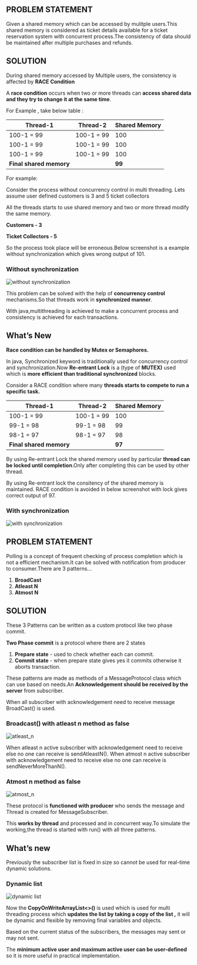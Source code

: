 ## PROBLEM STATEMENT

Given a shared memory which can be accessed by mulitple users.This shared memory is considered as ticket details available for a ticket reservation system with concurrent process.The consistency of data should be maintained after multiple purchases and refunds.

## SOLUTION

During shared memory accessed by Multiple users, the consistency is affected by **RACE Condition**

A **race condition** occurs when two or more threads can **access shared data and they try to change it at the same time**.

For Example , take below table :

| **Thread-1** | **Thread-2** | **Shared Memory** |
| --- | --- | --- |
| 100-1 = 99 | 100-1 = 99 | 100 |
| 100-1 = 99 | 100-1 = 99 | 100 |
| 100-1 = 99 | 100-1 = 99 | 100 |
| **Final shared memory** |     | **99** |

For example:

Consider the process without concurrency control in multi threading. Lets assume user defined customers is 3 and 5 ticket collectors

All the threads starts to use shared memory and two or more thread modify the same memory.

**Customers - 3**

**Ticket Collectors - 5**

So the process took place will be erroneous.Below screenshot is a example without synchronization which gives wrong output of 101.

### Without synchronization
![without synchronization](https://github.com/Harshit26042004/Synchronization-and-Message/blob/main/without_sync.jpg)

This problem can be solved with the help of **concurrency control** mechanisms.So that threads work in **synchronized manner**.

With java,multithreading is achieved to make a concurrent process and consistency is achieved for each transactions.

## What’s New

**Race condition can be handled by Mutex or Semaphores.**

In java, Synchronized keyword is traditionally used for concurrency control and synchronization.Now **Re-entrant Lock** is a (type of **MUTEX)** used which is **more efficient than traditional synchronized** blocks.

Consider a RACE condition where many **threads starts to compete to run a specific task.**

| **Thread-1** | **Thread-2** | **Shared Memory** |
| --- | --- | --- |
| 100-1 = 99 | 100-1 = 99 | 100 |
| 99-1 = 98 | 99-1 = 98 | 99  |
| 98-1 = 97 | 98-1 = 97 | 98  |
| **Final shared memory** |     | **97** |

By using Re-entrant Lock the shared memory used by particular **thread can be locked until completion**.Only after completing this can be used by other thread.

By using Re-entrant lock the consitency of the shared memory is maintained. RACE condition is avoided in below screenshot with lock gives correct output of 97.

### With synchronization
![with synchronization](https://github.com/Harshit26042004/Synchronization-and-Message/blob/main/with_sync.jpg)

## PROBLEM STATEMENT

Polling is a concept of frequent checking of process completion which is not a efficient mechanism.It can be solved with notification from producer to consumer.There are 3 patterns…

1. **BroadCast**
2. **Atleast N**
3. **Atmost N**

## SOLUTION

These 3 Patterns can be written as a custom protocol like two phase commit.

**Two Phase commit** is a protocol where there are 2 states

1. **Prepare state** - used to check whether each can commit.
2. **Commit state** - when prepare state gives yes it commits otherwise it aborts transaction.

These patterns are made as methods of a MessageProtocol class which can use based on needs.An **Acknowledgement should be received by the server** from subscriber.

When all subscriber with acknowledgement need to receive message BroadCast() is used.

### Broadcast() with atleast n method as false
![atleast_n](https://github.com/Harshit26042004/Synchronization-and-Message/blob/main/atleast_discarded.jpg)

When atleast n active subscriber with acknowledgement need to receive else no one can receive is sendAtleastN().
When atmost n active subscriber with acknowledgement need to receive else no one can receive is sendNeverMoreThanN().

### Atmost n method as false
![atmost_n](https://github.com/Harshit26042004/Synchronization-and-Message/blob/main/atmost_discarded.jpg)

These protocol is **functioned with producer** who sends the message and Thread is created for MessageSubscriber.

This **works by thread** and processed and in concurrent way.To simulate the working,the thread is started with run() with all three patterns.

## What’s new

Previously the subscriber list is fixed in size so cannot be used for real-time dynamic solutions.


### Dynamic list
![dynamic list](https://github.com/Harshit26042004/Synchronization-and-Message/blob/main/list.jpg)

Now the **CopyOnWriteArrayList<>()** is used which is used for multi threading process which **updates the list by taking a copy of the list ,** it will be dynamic and flexible by removing final variables and objects.

Based on the current status of the subscribers, the messages may sent or may not sent.

The **minimum active user and maximum active user can be user-defined** so it is more useful in practical implementation.
